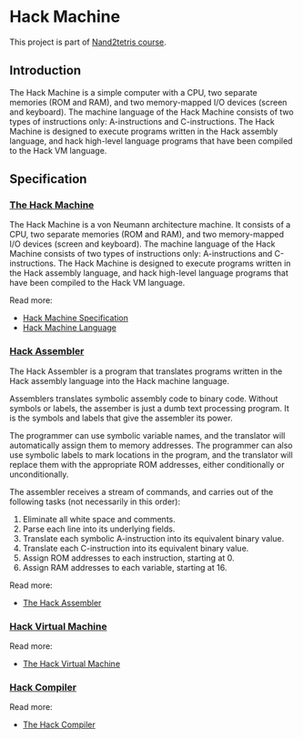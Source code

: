 # Hack Machine

This project is part of [Nand2tetris course](https://www.coursera.org/learn/nand2tetris2).

## Introduction

The Hack Machine is a simple computer with a CPU, two separate memories (ROM and RAM), and two memory-mapped I/O devices (screen and keyboard). The machine language of the Hack Machine consists of two types of instructions only: A-instructions and C-instructions. The Hack Machine is designed to execute programs written in the Hack assembly language, and hack high-level language programs that have been compiled to the Hack VM language.

## Specification

### [The Hack Machine](docs/HackMachineSpecs.md)

The Hack Machine is a von Neumann architecture machine. It consists of a CPU, two separate memories (ROM and RAM), and two memory-mapped I/O devices (screen and keyboard). The machine language of the Hack Machine consists of two types of instructions only: A-instructions and C-instructions. The Hack Machine is designed to execute programs written in the Hack assembly language, and hack high-level language programs that have been compiled to the Hack VM language.

Read more:

- [Hack Machine Specification](docs/HackMachineSpecs.md)
- [Hack Machine Language](docs/HackMachineLanguage.md)

### [Hack Assembler](docs/HackAssembler.md)

The Hack Assembler is a program that translates programs written in the Hack assembly language into the Hack machine language.

Assemblers translates symbolic assembly code to binary code. Without symbols or labels, the assember is just a dumb text processing program. It is the symbols and labels that give the assembler its power.

The programmer can use symbolic variable names, and the translator will automatically assign them to memory addresses. The programmer can also use symbolic labels to mark locations in the program, and the translator will replace them with the appropriate ROM addresses, either conditionally or unconditionally.

The assembler receives a stream of commands, and carries out of the following tasks (not necessarily in this order):

1. Eliminate all white space and comments.
2. Parse each line into its underlying fields.
3. Translate each symbolic A-instruction into its equivalent binary value.
4. Translate each C-instruction into its equivalent binary value.
5. Assign ROM addresses to each instruction, starting at 0.
6. Assign RAM addresses to each variable, starting at 16.

Read more:

- [The Hack Assembler](docs/HackAssembler.md)

### [Hack Virtual Machine](docs/HackVirtualMachine.md)

Read more:

- [The Hack Virtual Machine](docs/HackVirtualMachine.md)

### [Hack Compiler](docs/HackCompiler.md)

Read more:

- [The Hack Compiler](docs/HackCompiler.md)